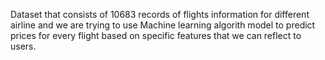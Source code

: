 Dataset that consists of 10683 records of flights information for different airline and we are trying to use Machine learning algorith model to predict prices for every flight based on specific features that we can reflect to users.
